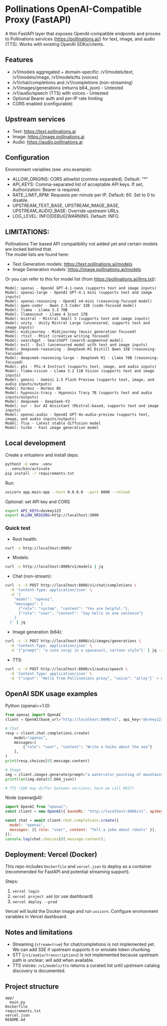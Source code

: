 # Pollinations OpenAI-Compatible Proxy (FastAPI)

A thin FastAPI layer that exposes OpenAI-compatible endpoints and proxies to Pollinations services (https://pollinations.ai/) for text, image, and audio (TTS). Works with existing OpenAI SDKs/clients.

## Features
- /v1/models aggregated + domain-specific: /v1/models/text, /v1/models/image, /v1/models/tts (voices)
- /v1/chat/completions and /v1/completions (non-streaming)
- /v1/images/generations (returns b64_json)   -   Untested
- /v1/audio/speech (TTS) with voices          -   Untested
- Optional Bearer auth and per-IP rate limiting
- CORS enabled (configurable)

## Upstream services
- Text: https://text.pollinations.ai
- Image: https://image.pollinations.ai
- Audio: https://audio.pollinations.ai

## Configuration
Environment variables (see .env.example):
- ALLOW_ORIGINS: CORS allowlist (comma-separated). Default: "*"
- API_KEYS: Comma-separated list of acceptable API keys. If set, Authorization: Bearer <key> is required.
- RATE_LIMIT_RPM: Requests per minute per IP. Default: 60. Set to 0 to disable.
- UPSTREAM_TEXT_BASE, UPSTREAM_IMAGE_BASE, UPSTREAM_AUDIO_BASE: Override upstream URLs.
- LOG_LEVEL: INFO|DEBUG|WARNING. Default: INFO.

## LIMITATIONS:
Pollinations Tier based API compatibility not added yet and certain models are locked behind that. <br>
The model lists are found here:
- Text Generation models: https://text.pollinations.ai/models
- Image Generation models: https://image.pollinations.ai/models <br>

Or you can refer to this for model list (from https://pollinations.ai/llms.txt):
```
Model: openai - OpenAI GPT-4.1-nano (supports text and image inputs)
Model: openai-large - OpenAI GPT-4.1 mini (supports text and image inputs)
Model: openai-reasoning - OpenAI o4-mini (reasoning-focused model)
Model: qwen-coder - Qwen 2.5 Coder 32B (code-focused model)
Model: llama - Llama 3.3 70B
Model: llamascout - Llama 4 Scout 17B
Model: mistral - Mistral Small 3 (supports text and image inputs)
Model: unity - Unity Mistral Large (uncensored, supports text and image inputs)
Model: midijourney - Midijourney (music generation focused)
Model: rtist - Rtist (creative writing focused)
Model: searchgpt - SearchGPT (search-augmented model)
Model: evil - Evil (uncensored model with text and image inputs)
Model: deepseek-reasoning - DeepSeek-R1 Distill Qwen 32B (reasoning-focused)
Model: deepseek-reasoning-large - DeepSeek R1 - Llama 70B (reasoning-focused)
Model: phi - Phi-4 Instruct (supports text, image, and audio inputs)
Model: llama-vision - Llama 3.2 11B Vision (supports text and image inputs)
Model: gemini - Gemini 2.5 Flash Preview (supports text, image, and audio inputs/outputs)
Model: hormoz - Hormoz 8b
Model: hypnosis-tracy - Hypnosis Tracy 7B (supports text and audio inputs/outputs)
Model: deepseek - DeepSeek-V3
Model: sur - Sur AI Assistant (Mistral-based, supports text and image inputs)
Model: openai-audio - OpenAI GPT-4o-audio-preview (supports text, image, and audio inputs/outputs)
Model: flux - Latest stable diffusion model
Model: turbo - Fast image generation model
```


## Local development

Create a virtualenv and install deps:

```bash
python3 -m venv .venv
. .venv/bin/activate
pip install -r requirements.txt
```

Run:

```bash
uvicorn app.main:app --host 0.0.0.0 --port 8000 --reload
```

Optional: set API key and CORS

```bash
export API_KEYS=devkey123
export ALLOW_ORIGINS=http://localhost:3000
```

### Quick test

- Root health:
```bash
curl -s http://localhost:8000/
```

- Models:
```bash
curl -s http://localhost:8000/v1/models | jq
```

- Chat (non-stream):
```bash
curl -s -X POST http://localhost:8000/v1/chat/completions \
  -H 'Content-Type: application/json' \
  -d '{
    "model": "openai",
    "messages": [
      {"role": "system", "content": "You are helpful."},
      {"role": "user", "content": "Say hello in one sentence"}
    ]
  }' | jq
```

- Image generation (b64):
```bash
curl -s -X POST http://localhost:8000/v1/images/generations \
  -H 'Content-Type: application/json' \
  -d '{"prompt": "a cute corgi in a spacesuit, cartoon style"}' | jq -r '.data[0].b64_json' | base64 -d > out.png
```

- TTS:
```bash
curl -s -X POST http://localhost:8000/v1/audio/speech \
  -H 'Content-Type: application/json' \
  -d '{"input": "Hello from Pollinations proxy", "voice": "alloy"}' > speech.mp3
```

## OpenAI SDK usage examples

Python (openai>=1.0):
```python
from openai import OpenAI
client = OpenAI(base_url="http://localhost:8000/v1", api_key="devkey123")

# Chat
resp = client.chat.completions.create(
    model="openai",
    messages=[
        {"role": "user", "content": "Write a haiku about the sea"}
    ],
)
print(resp.choices[0].message.content)

# Image
img = client.images.generate(prompt="a watercolor painting of mountains at dawn")
print(len(img.data[0].b64_json))

# TTS (SDK may differ between versions; here we call REST)
```

Node (openai@4):
```js
import OpenAI from "openai";
const client = new OpenAI({ baseURL: "http://localhost:8000/v1", apiKey: "devkey123" });

const chat = await client.chat.completions.create({
  model: "openai",
  messages: [{ role: "user", content: "Tell a joke about robots" }],
});
console.log(chat.choices[0].message.content);
```

## Deployment: Vercel (Docker)
This repo includes `Dockerfile` and `vercel.json` to deploy as a container (recommended for FastAPI and potential streaming support).

Steps:
1. `vercel login`
2. `vercel project add` (or use dashboard)
3. `vercel deploy --prod`

Vercel will build the Docker image and run `uvicorn`. Configure environment variables in Vercel dashboard.

## Notes and limitations
- Streaming (`stream=true`) for chat/completions is not implemented yet. We can add SSE if upstream supports it or emulate token chunking.
- STT (`/v1/audio/transcriptions`) is not implemented because upstream path is unclear; will add when available.
- TTS voices: `/v1/models/tts` returns a curated list until upstream catalog discovery is documented.

## Project structure
```
app/
  main.py
Dockerfile
requirements.txt
vercel.json
README.md
```
